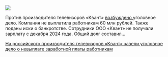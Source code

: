<!--2025-07-18 12:14:59-->
<div class="yb">
  <div class="rss habr"><img src="https://habrastorage.org/getpro/habr/upload_files/67d/549/002/67d549002600e83bc7dbf68c7e690c5c.jpg" /><p>Против производителя телевизоров «Квант» <a href="https://www.netall.ru/society/news/1481382.html" rel="noopener noreferrer nofollow">возбуждено </a>уголовное дело. Компания не&nbsp;выплатила работникам 60&nbsp;млн рублей. Также поданы иски о&nbsp;банкротстве. Сотрудники ООО «Квант» не&nbsp;получали зарплату с&nbsp;декабря 2024&nbsp;года. Общий долг составил... <p class="titl"><a href="https://habr.com/ru/news/928970/?utm_source=habrahabr&utm_medium=rss&utm_campaign=928970">На российского производителя телевизоров «Квант» завели уголовное дело о невыплате заработной платы работникам</a></p></div>
</div>
